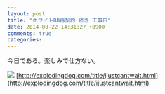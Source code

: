 ```yaml
---
layout: post
title: "ホワイトBB再契約 続き 工事日"
date: 2014-08-22 14:31:27 +0900
comments: true
categories:
---
```


今日である。楽しみで仕方ない。

![](http://explodingdog.com/drawing/ijustcantwait.jpg)
[http://explodingdog.com/title/ijustcantwait.html](http://explodingdog.com/title/ijustcantwait.html)
